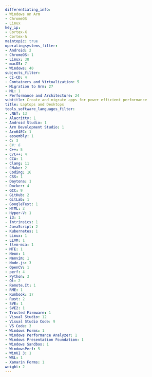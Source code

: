 ```yaml
---
differentiating_info:
- Windows on Arm
- ChromeOS
- Linux
key_ip:
- Cortex-X
- Cortex-A
maintopic: true
operatingsystems_filter:
- Android: 2
- ChromeOS: 1
- Linux: 30
- macOS: 7
- Windows: 40
subjects_filter:
- CI-CD: 4
- Containers and Virtualization: 5
- Migration to Arm: 27
- ML: 1
- Performance and Architecture: 24
subtitle: Create and migrate apps for power efficient performance
title: Laptops and Desktops
tools_software_languages_filter:
- .NET: 13
- Alacritty: 1
- Android Studio: 1
- Arm Development Studio: 1
- Arm64EC: 1
- assembly: 1
- C: 3
- C#: 6
- C++: 5
- C/C++: 4
- CCA: 1
- Clang: 11
- CMake: 2
- Coding: 16
- CSS: 1
- Daytona: 1
- Docker: 4
- GCC: 9
- GitHub: 2
- GitLab: 1
- GoogleTest: 1
- HTML: 2
- Hyper-V: 1
- i3: 1
- Intrinsics: 1
- JavaScript: 2
- Kubernetes: 1
- Linux: 1
- LLVM: 1
- llvm-mca: 1
- MTE: 1
- Neon: 1
- Neovim: 1
- Node.js: 3
- OpenCV: 1
- perf: 4
- Python: 3
- Qt: 2
- Remote.It: 1
- RME: 1
- Runbook: 17
- Rust: 2
- SVE: 1
- SVE2: 1
- Trusted Firmware: 1
- Visual Studio: 12
- Visual Studio Code: 9
- VS Code: 3
- Windows Forms: 1
- Windows Performance Analyzer: 1
- Windows Presentation Foundation: 1
- Windows Sandbox: 1
- WindowsPerf: 5
- WinUI 3: 1
- WSL: 1
- Xamarin Forms: 1
weight: 2
---
```

